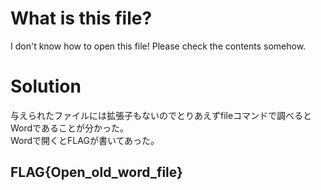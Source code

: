 # What is this file?
I don't know how to open this file!
Please check the contents somehow.

# Solution
与えられたファイルには拡張子もないのでとりあえずfileコマンドで調べるとWordであることが分かった。  
Wordで開くとFLAGが書いてあった。

## FLAG{Open_old_word_file}

